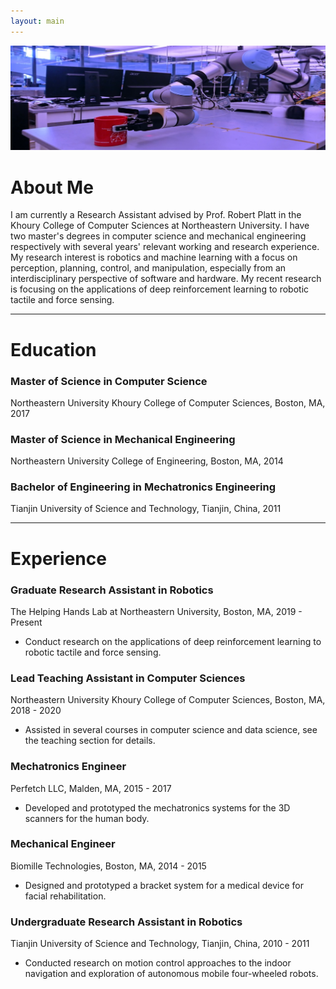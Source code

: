 ```yaml
---
layout: main
---
```


![cover](assets/images/header_img.jpg)

# About Me

I am currently a Research Assistant advised by Prof. Robert Platt in the Khoury College of Computer Sciences at Northeastern University. I have two master's degrees in computer science and mechanical engineering respectively with several years' relevant working and research experience. My research interest is robotics and machine learning with a focus on perception, planning, control, and manipulation, especially from an interdisciplinary perspective of software and hardware. My recent research is focusing on the applications of deep reinforcement learning to robotic tactile and force sensing.

* * *

# Education

### Master of Science in Computer Science

Northeastern University Khoury College of Computer Sciences, Boston, MA, 2017

### Master of Science in Mechanical Engineering

Northeastern University College of Engineering, Boston, MA, 2014

### Bachelor of Engineering in Mechatronics Engineering

Tianjin University of Science and Technology, Tianjin, China, 2011

* * *

# Experience

### Graduate Research Assistant in Robotics

The Helping Hands Lab at Northeastern University, Boston, MA, 2019 - Present

- Conduct research on the applications of deep reinforcement learning to robotic tactile and force sensing.

### Lead Teaching Assistant in Computer Sciences

Northeastern University Khoury College of Computer Sciences, Boston, MA, 2018 - 2020

- Assisted in several courses in computer science and data science, see the teaching section for details.

### Mechatronics Engineer

Perfetch LLC, Malden, MA, 2015 - 2017

- Developed and prototyped the mechatronics systems for the 3D scanners for the human body.

### Mechanical Engineer

Biomille Technologies, Boston, MA, 2014 - 2015

- Designed and prototyped a bracket system for a medical device for facial rehabilitation.

### Undergraduate Research Assistant in Robotics

Tianjin University of Science and Technology, Tianjin, China, 2010 - 2011

- Conducted research on motion control approaches to the indoor navigation and exploration of autonomous mobile four-wheeled robots.
